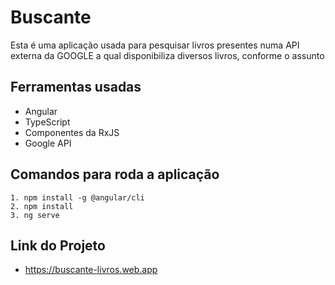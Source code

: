 # Buscante

Esta é uma aplicação usada para pesquisar livros presentes numa API externa da GOOGLE a qual disponibiliza diversos livros, conforme o assunto

## Ferramentas usadas
  - Angular
  - TypeScript
  - Componentes da RxJS
  - Google API

## Comandos para roda a aplicação
```
1. npm install -g @angular/cli
2. npm install
3. ng serve
```

## Link do Projeto
- https://buscante-livros.web.app
